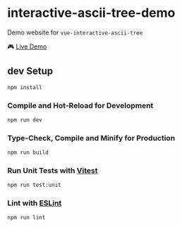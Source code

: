 # interactive-ascii-tree-demo

Demo website for `vue-interactive-ascii-tree`

🎮 [Live Demo](https://interactive-ascii-tee-generator.netlify.app/)

## dev Setup

```sh
npm install
```

### Compile and Hot-Reload for Development

```sh
npm run dev
```

### Type-Check, Compile and Minify for Production

```sh
npm run build
```

### Run Unit Tests with [Vitest](https://vitest.dev/)

```sh
npm run test:unit
```

### Lint with [ESLint](https://eslint.org/)

```sh
npm run lint
```
